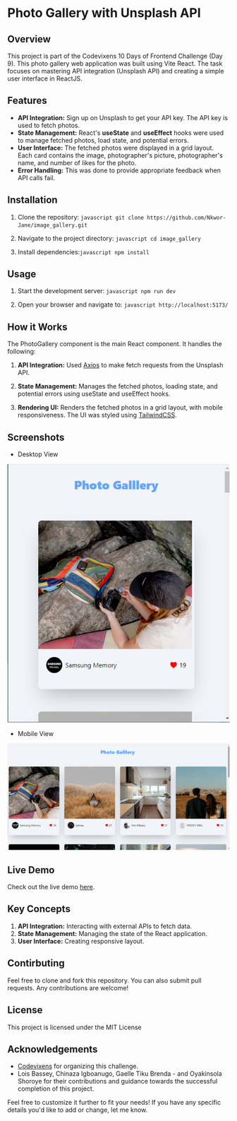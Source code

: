 # Photo Gallery with Unsplash API

## Overview

This project is part of the Codevixens 10 Days of Frontend Challenge (Day 9). This photo gallery web application was built using Vite React. The task focuses on mastering API integration (Unsplash API) and creating a simple user interface in ReactJS.

## Features

- **API Integration:** Sign up on Unsplash to get your API key. The API key is used to fetch photos.
- **State Management:** React's **useState** and **useEffect** hooks were used to manage fetched photos, load state, and potential errors.
- **User Interface:** The fetched photos were displayed in a grid layout. Each card contains the image, photographer's picture, photographer's name, and number of likes for the photo.
- **Error Handling:** This was done to provide appropriate feedback when API calls fail.

## Installation

1. Clone the repository: ```javascript git clone https://github.com/Nkwor-Jane/image_gallery.git```

2. Navigate to the project directory: ```javascript cd image_gallery```

3. Install dependencies:```javascript npm install```

## Usage

1. Start the development server: ```javascript npm run dev```

2. Open your browser and navigate to: ```javascript http://localhost:5173/```

## How it Works

The PhotoGallery component is the main React component. It handles the following:

1. **API Integration:** Used [Axios](https://axios-http.com/docs/intro) to make fetch requests from the Unsplash API.

2. **State Management:** Manages the fetched photos, loading state, and potential errors using useState and useEffect hooks.

3. **Rendering UI:** Renders the fetched photos in a grid layout, with mobile responsiveness. The UI was styled using [TailwindCSS](https://tailwindcss.com/docs).

## Screenshots

- Desktop View
  
![Desktop View](public/img_gallery1.png)

- Mobile View

![Mobile View](public/img_gallery2.png)

## Live Demo

Check out the live demo [here](https://image-gallery-two-lemon.vercel.app/).

## Key Concepts

1. **API Integration:** Interacting with external APIs to fetch data.
2. **State Management:** Managing the state of the React application.
3. **User Interface:** Creating responsive layout.

## Contirbuting

Feel free to clone and fork this repository. You can also submit pull requests. Any contributions are welcome!

## License

This project is licensed under the MIT License

## Acknowledgements

- [Codevixens](https://codevixens.org/) for organizing this challenge.
- Lois Bassey, Chinaza Igboanugo, Gaelle Tiku Brenda - and Oyakinsola Shoroye for their contributions and guidance towards the successful completion of this project.

Feel free to customize it further to fit your needs! If you have any specific details you'd like to add or change, let me know.
